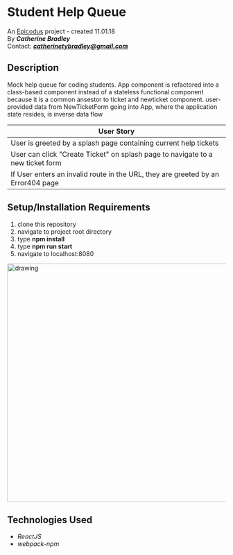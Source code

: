 # Student Help Queue

An [Epicodus](https://www.epicodus.com/) project - created 11.01.18</br>
By _**Catherine Bradley**_</br>
Contact: _**catherinetybradley@gmail.com**_</br>

## Description
Mock help queue for coding students.
App component is refactored into a class-based component instead of a stateless functional component because it is a common ansestor to ticket and newticket component.
user-provided data from NewTicketForm going into App, where the application state resides, is inverse data flow

| User Story |
|----|
| User is greeted by a splash page containing current help tickets |
| User can click "Create Ticket" on splash page to navigate to a new ticket form |
| If User enters an invalid route in the URL, they are greeted by an Error404 page |

## Setup/Installation Requirements

1. clone this repository
2. navigate to project root directory
3. type **npm install**
4. type **npm run start**
5. navigate to localhost:8080


<img src="assets/images/screenshot.png" alt="drawing" width="550"/>


## Technologies Used
* _ReactJS_
* _webpack-npm_
